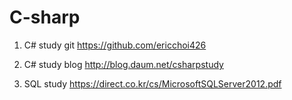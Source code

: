 # C-sharp

1. C# study git
https://github.com/ericchoi426

2. C# study blog
http://blog.daum.net/csharpstudy

3. SQL study
https://direct.co.kr/cs/MicrosoftSQLServer2012.pdf
